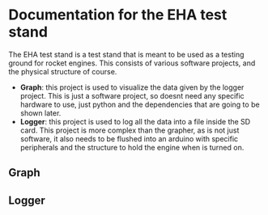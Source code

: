 # Documentation for the EHA test stand
The EHA test stand is a test stand that is meant to be used as a testing ground for rocket engines. This consists of various software projects, and the physical structure of course.

* **Graph**: this project is used to visualize the data given by the logger project. This is just a software project, so doesnt need any specific hardware to use, just python and the dependencies that are going to be shown later.
* **Logger**: this project is used to log all the data into a file inside the SD card. This project is more complex than the grapher, as is not just software, it also needs to be flushed into an arduino with specific peripherals and the structure to hold the engine when is turned on.

## Graph

## Logger
